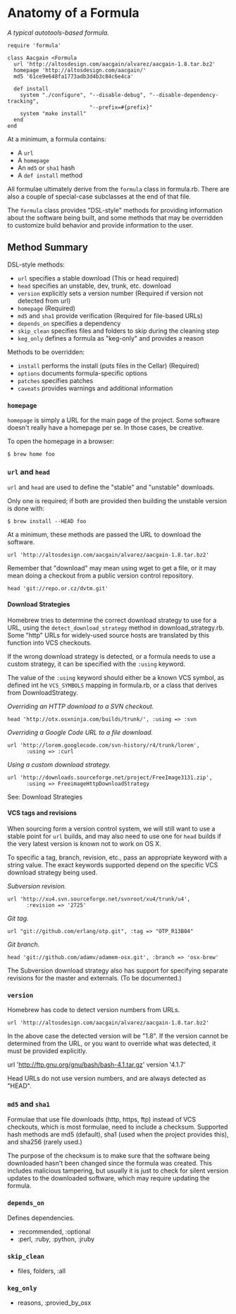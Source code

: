 # Anatomy of a Formula

*A typical autotools-based formula.*

    require 'formula'

    class Aacgain <Formula
      url 'http://altosdesign.com/aacgain/alvarez/aacgain-1.8.tar.bz2'
      homepage 'http://altosdesign.com/aacgain/'
      md5 '61ce9e648fa1773adb3d4b3c84c6e4ca'
    
      def install
        system "./configure", "--disable-debug", "--disable-dependency-tracking",
                              "--prefix=#{prefix}"
        system "make install"
      end
    end

At a minimum, a formula contains:

 - A `url`
 - A `homepage`
 - An `md5` or `sha1` hash
 - A `def install` method

All formulae ultimately derive from the `formula` class in formula.rb. There
are also a couple of special-case subclasses at the end of that file.

The `formula` class provides "DSL-style" methods for providing information
about the software being built, and some methods that may be overridden to
customize build behavior and provide information to the user.

## Method Summary

DSL-style methods:

 - `url` specifies a stable download (This or head required)
 - `head` specifies an unstable, dev, trunk, etc. download
 - `version` explicitly sets a version number (Required if version not detected from url)
 - `homepage` (Required)
 - `md5` and `sha1` provide verification (Required for file-based URLs)
 - `depends_on` specifies a dependency
 - `skip_clean` specifies files and folders to skip during the cleaning step
 - `keg_only` defines a formula as "keg-only" and provides a reason

Methods to be overridden:

 - `install` performs the install (puts files in the Cellar) (Required)
 - `options` documents formula-specific options
 - `patches` specifies patches
 - `caveats` provides warnings and additional information

### `homepage`

`homepage` is simply a URL for the main page of the project. Some software
doesn't really have a homepage per se. In those cases, be creative.

To open the homepage in a browser:

    $ brew home foo

### `url` and `head`

`url` and `head` are used to define the "stable" and "unstable" downloads.

Only one is required; if both are provided then building the unstable
version is done with:

    $ brew install --HEAD foo

At a minimum, these methods are passed the URL to download the software.

    url 'http://altosdesign.com/aacgain/alvarez/aacgain-1.8.tar.bz2'

Remember that "download" may mean using wget to get a file, or it may mean
doing a checkout from a public version control repository.

    head 'git://repo.or.cz/dvtm.git'

#### Download Strategies

Homebrew tries to determine the correct download strategy to use for a URL,
using the `detect_download_strategy` method in download\_strategy.rb. Some
"http" URLs for widely-used source hosts are translated by this function
into VCS checkouts.

If the wrong download strategy is detected, or a formula needs to use a
custom strategy, it can be specified with the `:using` keyword.

The value of the `:using` keyword should either be a known VCS symbol,
as defined int he `VCS_SYMBOLS` mapping in formula.rb, or a class that
derives from DownloadStrategy.

*Overriding an HTTP download to a SVN checkout.*

    head 'http://otx.osxninja.com/builds/trunk/', :using => :svn

*Overriding a Google Code URL to a file download.*

    url 'http://lorem.googlecode.com/svn-history/r4/trunk/lorem',
          :using => :curl

*Using a custom download strategy.*

    url 'http://downloads.sourceforge.net/project/FreeImage3131.zip',
          :using => FreeimageHttpDownloadStrategy

See: Download Strategies

#### VCS tags and revisions

When sourcing form a version control system, we will still want to use a
stable point for `url` builds, and may also need to use one for `head` builds
if the very latest version is known not to work on OS X.

To specific a tag, branch, revision, etc., pass an appropriate keyword with
a string value. The exact keywords supported depend on the specific VCS
download strategy being used.

*Subversion revision.*

    url 'http://xu4.svn.sourceforge.net/svnroot/xu4/trunk/u4',
          :revision => '2725'

*Git tag.*

    url "git://github.com/erlang/otp.git", :tag => "OTP_R13B04"

*Git branch.*

    head 'git://github.com/adamv/adamem-osx.git', :branch => 'osx-brew'

The Subversion download strategy also has support for specifying
separate revisions for the master and externals. (To be documented.)

### `version`

Homebrew has code to detect version numbers from URLs.

    url 'http://altosdesign.com/aacgain/alvarez/aacgain-1.8.tar.bz2'

In the above case the detected version will be "1.8". If the version cannot be
determined from the URL, or you want to override what was detected, it must be
provided explicitly.

  url 'http://ftp.gnu.org/gnu/bash/bash-4.1.tar.gz'
  version '4.1.7'

Head URLs do not use version numbers, and are always detected as "HEAD".

### `md5` and `sha1`

Formulae that use file downloads (http, https, ftp) instead of VCS checkouts,
which is most formulae, need to include a checksum. Supported hash methods are
md5 (default), sha1 (used when the project provides this), and
sha256 (rarely used.)

The purpose of the checksum is to make sure that the software being
downloaded hasn't been changed since the formula was created. This
includes malicious tampering, but usually it is just to check for silent
version updates to the downloaded software, which may require updating the
formula.

### `depends_on`

Defines dependencies.

 - :recommended, :optional
 - :perl, :ruby, :python, :jruby

### `skip_clean`

 - files, folders, :all

### `keg_only`

 - reasons, :provied\_by\_osx

